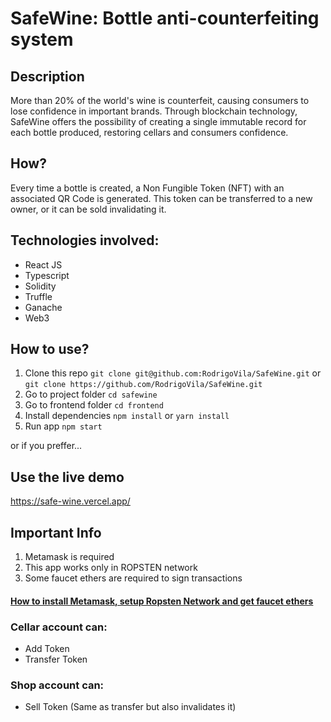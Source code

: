 # SafeWine: Bottle anti-counterfeiting system

## Description

More than 20% of the world's wine is counterfeit, causing consumers to lose confidence in important brands.
Through blockchain technology, SafeWine offers the possibility of creating a single immutable record for each bottle produced, restoring cellars and consumers confidence.

## How?

Every time a bottle is created, a Non Fungible Token (NFT) with an associated QR Code is generated. This token can be transferred to a new owner, or it can be sold invalidating it.

## Technologies involved:

* React JS
* Typescript
* Solidity
* Truffle
* Ganache
* Web3

## How to use?
1) Clone this repo `git clone git@github.com:RodrigoVila/SafeWine.git` or `git clone https://github.com/RodrigoVila/SafeWine.git`
2) Go to project folder `cd safewine`
3) Go to frontend folder `cd frontend`
5) Install dependencies `npm install` or `yarn install`
6) Run app `npm start`

or if you preffer...

## Use the live demo
https://safe-wine.vercel.app/

## Important Info
1) Metamask is required
2) This app works only in ROPSTEN network
3) Some faucet ethers are required to sign transactions


#### [How to install Metamask, setup Ropsten Network and get faucet ethers](https://devtonight.com/posts/metamask-testnet-wallet-setup-for-blockchain-development#:~:text=Add%20Custom%20Testnet%20Networks%20To,%2C%20RPC%20URL%2C%20chain%20ID)

### Cellar account can:
* Add Token
* Transfer Token

### Shop account can:
* Sell Token (Same as transfer but also invalidates it)

